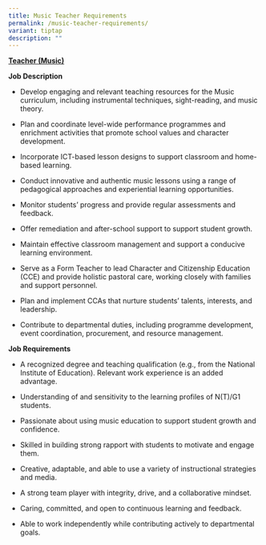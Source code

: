 ```yaml
---
title: Music Teacher Requirements
permalink: /music-teacher-requirements/
variant: tiptap
description: ""
---
```

<p><strong><u>Teacher (Music)</u></strong>
</p>
<p><strong>Job Description</strong>
</p>
<ul data-tight="true" class="tight">
<li>
<p>Develop engaging and relevant teaching resources for the Music curriculum,
including instrumental techniques, sight-reading, and music theory.</p>
</li>
<li>
<p>Plan and coordinate level-wide performance programmes and enrichment activities
that promote school values and character development.</p>
</li>
<li>
<p>Incorporate ICT-based lesson designs to support classroom and home-based
learning.</p>
</li>
<li>
<p>Conduct innovative and authentic music lessons using a range of pedagogical
approaches and experiential learning opportunities.</p>
</li>
<li>
<p>Monitor students’ progress and provide regular assessments and feedback.</p>
</li>
<li>
<p>Offer remediation and after-school support to support student growth.</p>
</li>
<li>
<p>Maintain effective classroom management and support a conducive learning
environment.</p>
</li>
<li>
<p>Serve as a Form Teacher to lead Character and Citizenship Education (CCE)
and provide holistic pastoral care, working closely with families and support
personnel.</p>
</li>
<li>
<p>Plan and implement CCAs that nurture students’ talents, interests, and
leadership.</p>
</li>
<li>
<p>Contribute to departmental duties, including programme development, event
coordination, procurement, and resource management.</p>
</li>
</ul>
<p></p>
<p><strong>Job Requirements</strong>
</p>
<ul data-tight="true" class="tight">
<li>
<p>A recognized degree and teaching qualification (e.g., from the National
Institute of Education). Relevant work experience is an added advantage.</p>
</li>
<li>
<p>Understanding of and sensitivity to the learning profiles of N(T)/G1 students.</p>
</li>
<li>
<p>Passionate about using music education to support student growth and confidence.</p>
</li>
<li>
<p>Skilled in building strong rapport with students to motivate and engage
them.</p>
</li>
<li>
<p>Creative, adaptable, and able to use a variety of instructional strategies
and media.</p>
</li>
<li>
<p>A strong team player with integrity, drive, and a collaborative mindset.</p>
</li>
<li>
<p>Caring, committed, and open to continuous learning and feedback.</p>
</li>
<li>
<p>Able to work independently while contributing actively to departmental
goals.</p>
</li>
</ul>
<p></p>